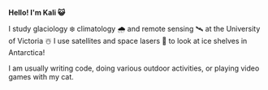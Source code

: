 **Hello! I'm Kali 😺**

I study glaciology ❄️ climatology 🌧️ and remote sensing 🛰️ at the University of Victoria ☃️ I use satellites and space lasers 👾 to look at ice shelves in Antarctica!

  I am usually writing code, doing various outdoor activities, or playing video games with my cat. 

  

